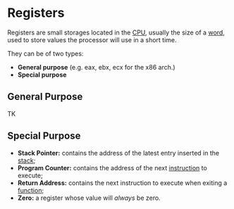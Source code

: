# Registers

Registers are small storages located in the [CPU](/Systems%20and%20Networking/Unit%201/Architecture/CPU.md), usually the size of a [word](?), used to store values the processor will use in a short time.

They can be of two types:
- **General purpose** (e.g. eax, ebx, ecx for the x86 arch.)
- **Special purpose**

## General Purpose

TK

## Special Purpose

- **Stack Pointer:** contains the address of the latest entry inserted in the [stack](?TK);
- **Program Counter:** contains the address of the next [instruction](/Systems%20and%20Networking/Unit%201/Architecture/Instructions.md) to execute;
- **Return Address:** contains the next instruction to execute when exiting a [function](?TK);
- **Zero:** a register whose value will *always* be zero.
